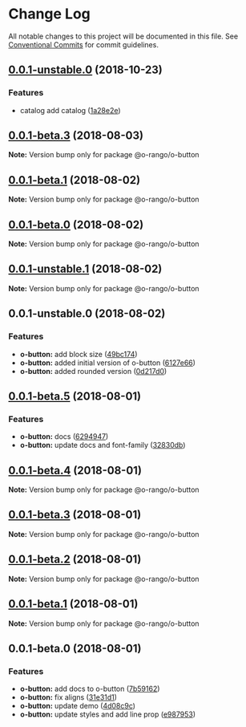 # Change Log

All notable changes to this project will be documented in this file.
See [Conventional Commits](https://conventionalcommits.org) for commit guidelines.

## [0.0.1-unstable.0](https://github.com/ionic-team/stencil-component-starter/compare/@o-rango/o-button@0.0.1-beta.2...@o-rango/o-button@0.0.1-unstable.0) (2018-10-23)


### Features

* catalog add catalog ([1a28e2e](https://github.com/ionic-team/stencil-component-starter/commit/1a28e2e))





<a name="0.0.1-beta.3"></a>
## [0.0.1-beta.3](https://github.com/ionic-team/stencil-component-starter/compare/@o-rango/o-button@0.0.1-beta.2...@o-rango/o-button@0.0.1-beta.3) (2018-08-03)

**Note:** Version bump only for package @o-rango/o-button





<a name="0.0.1-beta.1"></a>
## [0.0.1-beta.1](https://github.com/ionic-team/stencil-component-starter/compare/@o-rango/o-button@0.0.1-beta.0...@o-rango/o-button@0.0.1-beta.1) (2018-08-02)

**Note:** Version bump only for package @o-rango/o-button





<a name="0.0.1-beta.0"></a>
## [0.0.1-beta.0](https://github.com/ionic-team/stencil-component-starter/compare/@o-rango/o-button@0.0.1-unstable.1...@o-rango/o-button@0.0.1-beta.0) (2018-08-02)

**Note:** Version bump only for package @o-rango/o-button





<a name="0.0.1-unstable.1"></a>
## [0.0.1-unstable.1](https://github.com/ionic-team/stencil-component-starter/compare/@o-rango/o-button@0.0.1-unstable.0...@o-rango/o-button@0.0.1-unstable.1) (2018-08-02)

**Note:** Version bump only for package @o-rango/o-button





<a name="0.0.1-unstable.0"></a>
## 0.0.1-unstable.0 (2018-08-02)


### Features

* **o-button:** add block size ([49bc174](https://github.com/ionic-team/stencil-component-starter/commit/49bc174))
* **o-button:** added initial version of o-button ([6127e66](https://github.com/ionic-team/stencil-component-starter/commit/6127e66))
* **o-button:** added rounded version ([0d217d0](https://github.com/ionic-team/stencil-component-starter/commit/0d217d0))





<a name="0.0.1-beta.5"></a>
## [0.0.1-beta.5](https://github.com/ionic-team/stencil-component-starter/compare/@o-rango/o-button@0.0.1-beta.4...@o-rango/o-button@0.0.1-beta.5) (2018-08-01)


### Features

* **o-button:** docs ([6294947](https://github.com/ionic-team/stencil-component-starter/commit/6294947))
* **o-button:** update docs and font-family ([32830db](https://github.com/ionic-team/stencil-component-starter/commit/32830db))





<a name="0.0.1-beta.4"></a>
## [0.0.1-beta.4](https://github.com/ionic-team/stencil-component-starter/compare/@o-rango/o-button@0.0.1-beta.3...@o-rango/o-button@0.0.1-beta.4) (2018-08-01)

**Note:** Version bump only for package @o-rango/o-button





<a name="0.0.1-beta.3"></a>
## [0.0.1-beta.3](https://github.com/ionic-team/stencil-component-starter/compare/@o-rango/o-button@0.0.1-beta.2...@o-rango/o-button@0.0.1-beta.3) (2018-08-01)

**Note:** Version bump only for package @o-rango/o-button





<a name="0.0.1-beta.2"></a>
## [0.0.1-beta.2](https://github.com/ionic-team/stencil-component-starter/compare/@o-rango/o-button@0.0.1-beta.1...@o-rango/o-button@0.0.1-beta.2) (2018-08-01)

**Note:** Version bump only for package @o-rango/o-button





<a name="0.0.1-beta.1"></a>
## [0.0.1-beta.1](https://github.com/ionic-team/stencil-component-starter/compare/@o-rango/o-button@0.0.1-beta.0...@o-rango/o-button@0.0.1-beta.1) (2018-08-01)

**Note:** Version bump only for package @o-rango/o-button





<a name="0.0.1-beta.0"></a>
## 0.0.1-beta.0 (2018-08-01)


### Features

* **o-button:** add docs to o-button ([7b59162](https://github.com/ionic-team/stencil-component-starter/commit/7b59162))
* **o-button:** fix aligns ([31e31d1](https://github.com/ionic-team/stencil-component-starter/commit/31e31d1))
* **o-button:** update demo ([4d08c9c](https://github.com/ionic-team/stencil-component-starter/commit/4d08c9c))
* **o-button:** update styles and add line prop ([e987953](https://github.com/ionic-team/stencil-component-starter/commit/e987953))
